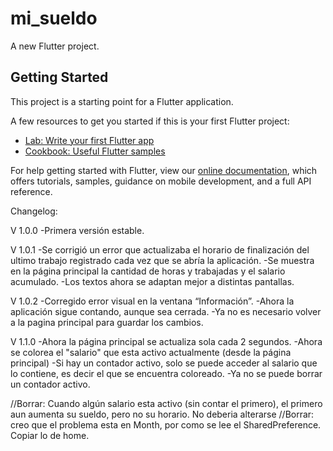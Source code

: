 # mi_sueldo

A new Flutter project.

## Getting Started

This project is a starting point for a Flutter application.

A few resources to get you started if this is your first Flutter project:

- [Lab: Write your first Flutter app](https://flutter.dev/docs/get-started/codelab)
- [Cookbook: Useful Flutter samples](https://flutter.dev/docs/cookbook)

For help getting started with Flutter, view our
[online documentation](https://flutter.dev/docs), which offers tutorials,
samples, guidance on mobile development, and a full API reference.

Changelog:

V 1.0.0
-Primera versión estable.

V 1.0.1
-Se corrigió un error que actualizaba el horario de finalización del ultimo trabajo registrado cada vez que se abría la aplicación.
-Se muestra en la página principal la cantidad de horas y trabajadas y el salario acumulado.
-Los textos ahora se adaptan mejor a distintas pantallas.

V 1.0.2
-Corregido error visual en la ventana “Información”.
-Ahora la aplicación sigue contando, aunque sea cerrada.
-Ya no es necesario volver a la pagina principal para guardar los cambios.

V 1.1.0
-Ahora la página principal se actualiza sola cada 2 segundos.
-Ahora se colorea el "salario" que esta activo actualmente (desde la página principal)
-Si hay un contador activo, solo se puede acceder al salario que lo contiene, es decir el que se encuentra coloreado.
-Ya no se puede borrar un contador activo.

//Borrar: Cuando algún salario esta activo (sin contar el primero), el primero aun aumenta su sueldo, pero no su horario. No deberia alterarse
//Borrar: creo que el problema esta en Month, por como se lee el SharedPreference. Copiar lo de home.
